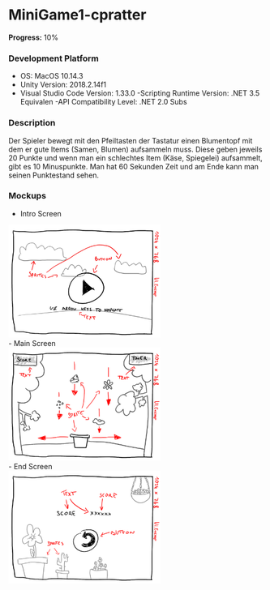 # MiniGame1-cpratter

**Progress:** 10%

### Development Platform
- OS: MacOS 10.14.3
- Unity Version: 2018.2.14f1
- Visual Studio Code Version: 1.33.0
-Scripting Runtime Version: .NET 3.5 Equivalen
-API Compatibility Level: .NET 2.0 Subs

### Description
Der Spieler bewegt mit den Pfeiltasten der Tastatur einen Blumentopf mit dem er gute Items (Samen, Blumen) aufsammeln muss. Diese geben jeweils 20 Punkte und wenn man ein schlechtes Item (Käse, Spiegelei) aufsammelt, gibt es 10 Minuspunkte. Man hat 60 Sekunden Zeit und am Ende kann man seinen Punktestand sehen.

### Mockups
- Intro Screen
<div> <img src="./Mockups/intro_screen.jpg" width="300"> </div>
- Main Screen
<div> <img src="./Mockups/main_screen.jpg" width="300"> </div>
- End Screen
<div> <img src="./Mockups/end_screen.jpg" width="300"> </div>

